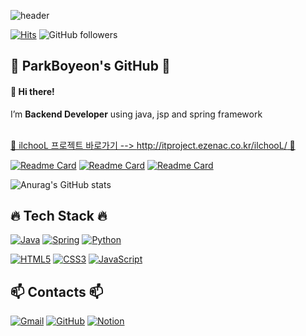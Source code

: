 <!-- ![header](https://capsule-render.vercel.app/api?type=slice&color=FFCCE6&height=300&section=header&text=ParkBoyeon&fontSize=90) -->
<!-- ![header](https://capsule-render.vercel.app/api?type=slice&color=D6ADFA&height=300&section=header&text=ParkBoyeon&fontSize=90) -->
![header](https://capsule-render.vercel.app/api?type=slice&color=BBB2E9&height=300&section=header&text=ParkBoyeon&fontSize=90)


[![Hits](https://hits.seeyoufarm.com/api/count/incr/badge.svg?url=https%3A%2F%2Fgithub.com%2FParkBoyeon&count_bg=%23CBA9FF&title_bg=%23555555&icon=&icon_color=%23E7E7E7&title=hits&edge_flat=true)](https://hits.seeyoufarm.com)
![GitHub followers](https://img.shields.io/github/followers/ParkBoyeon?style=social)




<!-- <h2 align=center> 💜 ParkBoyeon's GitHub 💜 </h2> -->
## 💜 ParkBoyeon's GitHub 💜
#### 👋 Hi there! 

I’m <b>Backend Developer</b> using java, jsp and spring framework
<br>
<br>

[💙 ilchooL 프로젝트 바로가기 --> http://itproject.ezenac.co.kr/ilchooL/ 💙](http://itproject.ezenac.co.kr/ilchooL/)
<!-- - 👀 I’m interested in ...
- 💞️ I’m looking to collaborate on ...
- 📫 How to reach me ...
 -->

[![Readme Card](https://github-readme-stats.vercel.app/api/pin/?username=ParkBoyeon&repo=ParkBoyeon&theme=buefy)](https://github.com/ParkBoyeon/ParkBoyeon)
[![Readme Card](https://github-readme-stats.vercel.app/api/pin/?username=ParkBoyeon&repo=ilchooL&theme=buefy)](https://github.com/ParkBoyeon/ilchooL)
[![Readme Card](https://github-readme-stats.vercel.app/api/pin/?username=ParkBoyeon&repo=Academic-Management&theme=buefy)](https://github.com/ParkBoyeon/Academic-Management)



![Anurag's GitHub stats](https://github-readme-stats.vercel.app/api?username=ParkBoyeon&&show_icons=true&theme=buefy)


## 🔥 Tech Stack 🔥
<!-- <h2 align=center> 🔥 Tech Stack 🔥 <h2> -->


[![Java](https://img.shields.io/badge/Java-007396?style=flat-square&logo=Java&logoColor=white)](https://java.com/ko/)
[![Spring](https://img.shields.io/badge/Spring-6DB33F?style=flat-square&logo=Spring&logoColor=white)](https://spring.io/)
[![Python](https://img.shields.io/badge/Python-3776AB?style=flat-square&logo=Python&logoColor=white)](https://www.python.org/)

[![HTML5](https://img.shields.io/badge/HTML5-E34F26?style=flat-square&logo=HTML5&logoColor=white)]()
[![CSS3](https://img.shields.io/badge/CSS3-1572B6?style=flat-square&logo=CSS3&logoColor=white)]()
[![JavaScript](https://img.shields.io/badge/JavaScript-F7DF1E?style=flat-square&logo=JavaScript&logoColor=black)]()

  

## 📫 Contacts 📫
<!-- <h2 align=center> 📫 Contacts 📫 </h2> -->

[![Gmail](https://img.shields.io/badge/Gmail-EA4335?style=flat-square&logo=Gmail&logoColor=white)](bo3893@gmail.com)
[![GitHub](https://img.shields.io/badge/GitHub-181717?style=flat-square&logo=GitHub&logoColor=white)](https://github.com/ParkBoyeon)
[![Notion](https://img.shields.io/badge/Notion-003366?style=flat-square&logo=Notion&logoColor=white)](https://courageous-sidewalk-baa.notion.site/STUDY-ba91174e1864497fbedd7c68c728ab35)

